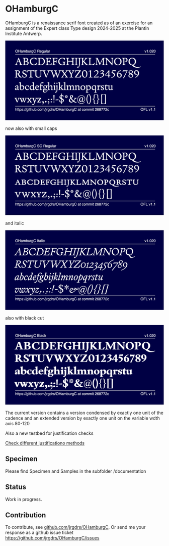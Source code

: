# OHamburgC

OHamburgC is a renaissance serif font created as of an exercise for an assignment of the Expert class Type design 2024-2025 at the Plantin Institute Antwerp. 

![Sample Image](documentation/image-OHamburgC-Regular.png)

now also with small caps

![Sample Image](documentation/image-OHamburgCSC-Regular.png)

and italic

![Sample Image](documentation/image-OHamburgC-Italic.png)


also with black cut

![Sample Image](documentation/image-OHamburgC-Black.png)


The current version contains a version condensed by exactly one unit of the cadence and an extended version by exactly one unit on the variable wdth axis 80-120


Also a new testbed for justification checks

<a href="https://jrgdrs.github.io/OHamburgC/index_v5.html">Check different justificationo methods</a>


## Specimen

Please find Specimen and Samples in the subfolder /documentation

## Status

Work in progress.

## Contribution

To contribute, see <a href="https://github.com/jrgdrs/OHamburgC">github.com/jrgdrs/OHamburgC</a>.
Or send me your response as a github issue ticket https://github.com/jrgdrs/OHamburgC/issues
